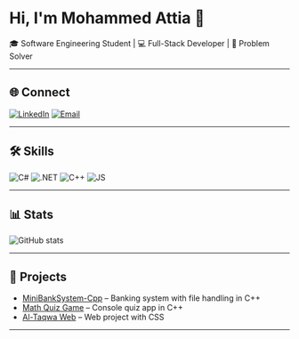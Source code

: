 # Hi, I'm Mohammed Attia 👋

🎓 Software Engineering Student | 💻 Full-Stack Developer | 🚀 Problem Solver  

---

## 🌐 Connect
[![LinkedIn](https://img.shields.io/badge/LinkedIn-blue?style=for-the-badge&logo=linkedin)]([https://linkedin.com/in/your-profile](https://www.linkedin.com/in/mohammed-attia0))
[![Email](https://img.shields.io/badge/Email-red?style=for-the-badge&logo=gmail&logoColor=white)](mohammed.a.attia06@gmail.com)

---

## 🛠 Skills
![C#](https://img.shields.io/badge/C%23-239120?style=for-the-badge&logo=c-sharp&logoColor=white)
![.NET](https://img.shields.io/badge/.NET-512BD4?style=for-the-badge&logo=dotnet&logoColor=white)
![C++](https://img.shields.io/badge/C++-00599C?style=for-the-badge&logo=cplusplus&logoColor=white)
![JS](https://img.shields.io/badge/JavaScript-F7DF1E?style=for-the-badge&logo=javascript&logoColor=black)

---

## 📊 Stats
![GitHub stats](https://github-readme-stats.vercel.app/api?username=m-attiadev&show_icons=true&theme=radical)

---

## 🚀 Projects
- [MiniBankSystem-Cpp](https://github.com/m-attiadev/MiniBankSystem-Cpp) – Banking system with file handling in C++  
- [Math Quiz Game](https://github.com/m-attiadev/Math-Quiz-Game) – Console quiz app in C++  
- [Al-Taqwa Web](https://github.com/m-attiadev/al-taqwa-web) – Web project with CSS  

---
